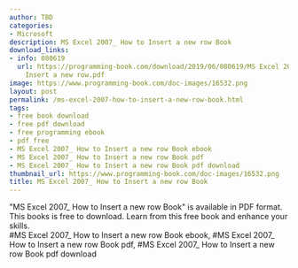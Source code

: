 ```yaml
---
author: TBD
categories:
- Microsoft
description: MS Excel 2007_ How to Insert a new row Book
download_links:
- info: 080619
  url: https://programming-book.com/download/2019/06/080619/MS Excel 2007_ How to
    Insert a new row.pdf
image: https://www.programming-book.com/doc-images/16532.png
layout: post
permalink: /ms-excel-2007-how-to-insert-a-new-row-book.html
tags:
- free book download
- free pdf download
- free programming ebook
- pdf free
- MS Excel 2007_ How to Insert a new row Book ebook
- MS Excel 2007_ How to Insert a new row Book pdf
- MS Excel 2007_ How to Insert a new row Book pdf download
thumbnail_url: https://www.programming-book.com/doc-images/16532.png
title: MS Excel 2007_ How to Insert a new row Book
---
```


 
<div class="item-desc text-justify">
  "MS Excel 2007_ How to Insert a new row Book" is available in PDF format. This books is free to download. Learn from this free book and enhance your skills.
  <br>
  #MS Excel 2007_ How to Insert a new row Book ebook, #MS Excel 2007_ How to Insert a new row Book pdf, #MS Excel 2007_ How to Insert a new row Book pdf download
</div>